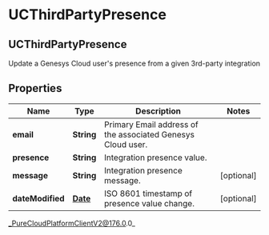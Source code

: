 # UCThirdPartyPresence

## UCThirdPartyPresence
Update a Genesys Cloud user&#39;s presence from a given 3rd-party integration

## Properties

|Name | Type | Description | Notes|
|------------ | ------------- | ------------- | -------------|
| **email** | **String** | Primary Email address of the associated Genesys Cloud user. | |
| **presence** | **String** | Integration presence value. | |
| **message** | **String** | Integration presence message. | [optional] |
| **dateModified** | [**Date**](Date) | ISO 8601 timestamp of presence value change. | [optional] |



_PureCloudPlatformClientV2@176.0.0_
